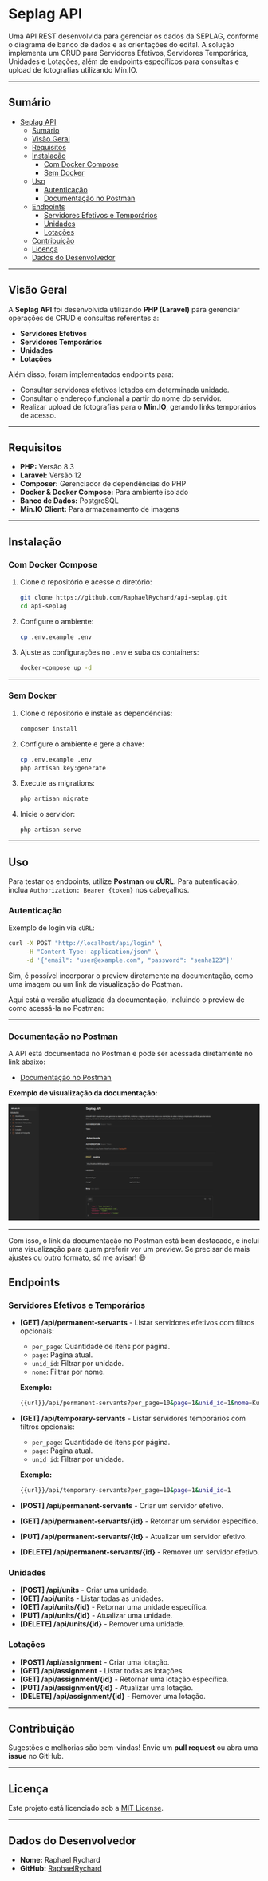 # Seplag API

Uma API REST desenvolvida para gerenciar os dados da SEPLAG, conforme o diagrama de banco de dados e as orientações do edital. 
A solução implementa um CRUD para Servidores Efetivos, Servidores Temporários, Unidades e Lotações, além de endpoints específicos para consultas e upload de fotografias utilizando Min.IO.

---

## Sumário

- [Seplag API](#seplag-api)
  - [Sumário](#sumário)
  - [Visão Geral](#visão-geral)
  - [Requisitos](#requisitos)
  - [Instalação](#instalação)
    - [Com Docker Compose](#com-docker-compose)
    - [Sem Docker](#sem-docker)
  - [Uso](#uso)
    - [Autenticação](#autenticação)
    - [Documentação no Postman](#documentação-no-postman)
  - [Endpoints](#endpoints)
    - [Servidores Efetivos e Temporários](#servidores-efetivos-e-temporários)
    - [Unidades](#unidades)
    - [Lotações](#lotações)
  - [Contribuição](#contribuição)
  - [Licença](#licença)
  - [Dados do Desenvolvedor](#dados-do-desenvolvedor)

---

## Visão Geral

A **Seplag API** foi desenvolvida utilizando **PHP (Laravel)** para gerenciar operações de CRUD e consultas referentes a:

- **Servidores Efetivos**
- **Servidores Temporários**
- **Unidades**
- **Lotações**

Além disso, foram implementados endpoints para:

- Consultar servidores efetivos lotados em determinada unidade.
- Consultar o endereço funcional a partir do nome do servidor.
- Realizar upload de fotografias para o **Min.IO**, gerando links temporários de acesso.

---

## Requisitos

- **PHP:** Versão 8.3
- **Laravel:** Versão 12
- **Composer:** Gerenciador de dependências do PHP
- **Docker & Docker Compose:** Para ambiente isolado
- **Banco de Dados:** PostgreSQL
- **Min.IO Client:** Para armazenamento de imagens

---

## Instalação

### Com Docker Compose

1. Clone o repositório e acesse o diretório:
   ```bash
   git clone https://github.com/RaphaelRychard/api-seplag.git
   cd api-seplag
   ```
2. Configure o ambiente:
   ```bash
   cp .env.example .env
   ```
3. Ajuste as configurações no `.env` e suba os containers:
   ```bash
   docker-compose up -d
   ```

---

### Sem Docker

1. Clone o repositório e instale as dependências:
   ```bash
   composer install
   ```
2. Configure o ambiente e gere a chave:
   ```bash
   cp .env.example .env
   php artisan key:generate
   ```
3. Execute as migrations:
   ```bash
   php artisan migrate
   ```
4. Inicie o servidor:
   ```bash
   php artisan serve
   ```

---

## Uso

Para testar os endpoints, utilize **Postman** ou **cURL**. Para autenticação, inclua `Authorization: Bearer {token}` nos cabeçalhos.

### Autenticação

Exemplo de login via `cURL`:
```bash
curl -X POST "http://localhost/api/login" \
     -H "Content-Type: application/json" \
     -d '{"email": "user@example.com", "password": "senha123"}'
```

Sim, é possível incorporar o preview diretamente na documentação, como uma imagem ou um link de visualização do Postman.

Aqui está a versão atualizada da documentação, incluindo o preview de como acessá-la no Postman:

---

### Documentação no Postman

A API está documentada no Postman e pode ser acessada diretamente no link abaixo:

- [Documentação no Postman](https://documenter.getpostman.com/view/32616805/2sB2cPkR88)

**Exemplo de visualização da documentação:**


![Postman Preview](./workspace/image.png)

---

Com isso, o link da documentação no Postman está bem destacado, e inclui uma visualização para quem preferir ver um preview. Se precisar de mais ajustes ou outro formato, só me avisar! 😄

## Endpoints

### Servidores Efetivos e Temporários

- **[GET] /api/permanent-servants** - Listar servidores efetivos com filtros opcionais:
  - `per_page`: Quantidade de itens por página.
  - `page`: Página atual.
  - `unid_id`: Filtrar por unidade.
  - `nome`: Filtrar por nome.
  
  **Exemplo:**
  ```bash
  {{url}}/api/permanent-servants?per_page=10&page=1&unid_id=1&nome=Kunde
  ```

- **[GET] /api/temporary-servants** - Listar servidores temporários com filtros opcionais:
  - `per_page`: Quantidade de itens por página.
  - `page`: Página atual.
  - `unid_id`: Filtrar por unidade.
  
  **Exemplo:**
  ```bash
  {{url}}/api/temporary-servants?per_page=10&page=1&unid_id=1
  ```

- **[POST] /api/permanent-servants** - Criar um servidor efetivo.
- **[GET] /api/permanent-servants/{id}** - Retornar um servidor específico.
- **[PUT] /api/permanent-servants/{id}** - Atualizar um servidor efetivo.
- **[DELETE] /api/permanent-servants/{id}** - Remover um servidor efetivo.

### Unidades

- **[POST] /api/units** - Criar uma unidade.
- **[GET] /api/units** - Listar todas as unidades.
- **[GET] /api/units/{id}** - Retornar uma unidade específica.
- **[PUT] /api/units/{id}** - Atualizar uma unidade.
- **[DELETE] /api/units/{id}** - Remover uma unidade.

### Lotações

- **[POST] /api/assignment** - Criar uma lotação.
- **[GET] /api/assignment** - Listar todas as lotações.
- **[GET] /api/assignment/{id}** - Retornar uma lotação específica.
- **[PUT] /api/assignment/{id}** - Atualizar uma lotação.
- **[DELETE] /api/assignment/{id}** - Remover uma lotação.

---

## Contribuição

Sugestões e melhorias são bem-vindas! Envie um **pull request** ou abra uma **issue** no GitHub.

---

## Licença

Este projeto está licenciado sob a [MIT License](LICENSE).

---

## Dados do Desenvolvedor

- **Nome:** Raphael Rychard
- **GitHub:** [RaphaelRychard](https://github.com/RaphaelRychard)

